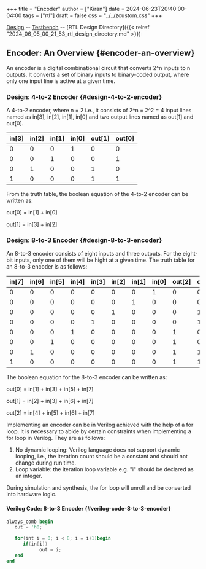+++
title = "Encoder"
author = ["Kiran"]
date = 2024-06-23T20:40:00-04:00
tags = ["rtl"]
draft = false
css = "../../zcustom.css"
+++

[Design](<https://github.com/24x7fpga/iVerilog/blob/master/design/encoder8_to_3/encoder8_to_3.sv>) -- [Testbench](<https://github.com/24x7fpga/iVerilog/blob/master/tb_design/tb_encoder8_to_3/tb_encoder8_to_3.sv>) -- [RTL Design Directory]({{< relref "2024_06_05_00_21_53_rtl_design_directory.md" >}})


## Encoder: An Overview {#encoder-an-overview}

An encoder is a digital combinational circuit that converts 2^n inputs to n outputs. It converts a set of binary inputs to binary-coded output, where only one input line is active at a given time.


### Design: 4-to-2 Encoder {#design-4-to-2-encoder}

A 4-to-2 encoder, where n = 2 i.e., it consists of 2^n = 2^2 = 4 input lines named as in[3], in[2], in[1], in[0] and two output lines named as out[1] and out[0].

| in[3] | in[2] | in[1] | in[0] | out[1] | out[0] |
|-------|-------|-------|-------|--------|--------|
| 0     | 0     | 0     | 1     | 0      | 0      |
| 0     | 0     | 1     | 0     | 0      | 1      |
| 0     | 1     | 0     | 0     | 1      | 0      |
| 1     | 0     | 0     | 0     | 1      | 1      |

From the truth table, the boolean equation of the 4-to-2 encoder can be written as:

out[0] = in[1] + in[0]

out[1] = in[3] + in[2]


### Design: 8-to-3 Encoder {#design-8-to-3-encoder}

An 8-to-3 encoder consists of eight inputs and three outputs. For the eight-bit inputs, only one of them will be hight at a given time. The truth table for an 8-to-3 encoder is as follows:

| in[7] | in[6] | in[5] | in[4] | in[3] | in[2] | in[1] | in[0] | out[2] | out[1] | out[0] |
|-------|-------|-------|-------|-------|-------|-------|-------|--------|--------|--------|
| 0     | 0     | 0     | 0     | 0     | 0     | 0     | 1     | 0      | 0      | 0      |
| 0     | 0     | 0     | 0     | 0     | 0     | 1     | 0     | 0      | 0      | 1      |
| 0     | 0     | 0     | 0     | 0     | 1     | 0     | 0     | 0      | 1      | 0      |
| 0     | 0     | 0     | 0     | 1     | 0     | 0     | 0     | 0      | 1      | 1      |
| 0     | 0     | 0     | 1     | 0     | 0     | 0     | 0     | 1      | 0      | 0      |
| 0     | 0     | 1     | 0     | 0     | 0     | 0     | 0     | 1      | 0      | 1      |
| 0     | 1     | 0     | 0     | 0     | 0     | 0     | 0     | 1      | 1      | 0      |
| 1     | 0     | 0     | 0     | 0     | 0     | 0     | 0     | 1      | 1      | 1      |

The boolean equation for the 8-to-3 encoder can be written as:

out[0] = in[1] + in[3] + in[5] + in[7]

out[1] = in[2] + in[3] + in[6] + in[7]

out[2] = in[4] + in[5] + in[6] + in[7]

Implementing an encoder can be in Verilog achieved with the help of a for loop. It is necessary to abide by certain constraints when implementing a for loop in Verilog. They are as follows:

1.  No dynamic looping: Verilog language does not support dynamic looping, i.e., the iteration count should be a constant and should not change during run time.
2.  Loop variable: the iteration loop variable e.g. "i" should be declared as an integer.

During simulation and synthesis, the for loop will unroll and be converted into hardware logic.


#### Verilog Code: 8-to-3 Encoder {#verilog-code-8-to-3-encoder}

```verilog { copy_button="t" }
always_comb begin
   out = 'h0;

   for(int i = 0; i < 8; i = i+1)begin
      if(in[i])
            out = i;
   end
end
```
